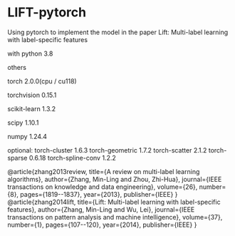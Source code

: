 # LIFT-pytorch
Using pytorch to implement the model in the paper Lift: Multi-label learning with label-specific features

with python 3.8

others

torch 2.0.0(cpu / cu118)

torchvision 0.15.1

scikit-learn 1.3.2

scipy 1.10.1

numpy 1.24.4

optional: torch-cluster 1.6.3 torch-geometric 1.7.2 torch-scatter 2.1.2 torch-sparse 0.6.18 torch-spline-conv 1.2.2

@article{zhang2013review,
  title={A review on multi-label learning algorithms},
  author={Zhang, Min-Ling and Zhou, Zhi-Hua},
  journal={IEEE transactions on knowledge and data engineering},
  volume={26},
  number={8},
  pages={1819--1837},
  year={2013},
  publisher={IEEE}
}
@article{zhang2014lift,
  title={Lift: Multi-label learning with label-specific features},
  author={Zhang, Min-Ling and Wu, Lei},
  journal={IEEE transactions on pattern analysis and machine intelligence},
  volume={37},
  number={1},
  pages={107--120},
  year={2014},
  publisher={IEEE}
}
